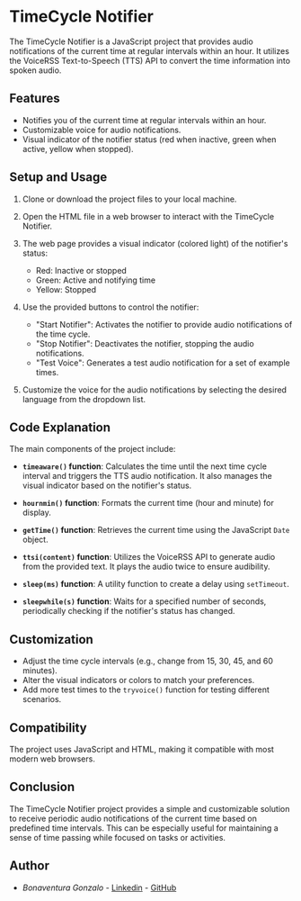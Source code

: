 # TimeCycle Notifier

The TimeCycle Notifier is a JavaScript project that provides audio notifications of the current time at regular intervals within an hour. It utilizes the VoiceRSS Text-to-Speech (TTS) API to convert the time information into spoken audio.

## Features

- Notifies you of the current time at regular intervals within an hour.
- Customizable voice for audio notifications.
- Visual indicator of the notifier status (red when inactive, green when active, yellow when stopped).

## Setup and Usage

1. Clone or download the project files to your local machine.

2. Open the HTML file in a web browser to interact with the TimeCycle Notifier.

3. The web page provides a visual indicator (colored light) of the notifier's status:
   - Red: Inactive or stopped
   - Green: Active and notifying time
   - Yellow: Stopped

4. Use the provided buttons to control the notifier:
   - "Start Notifier": Activates the notifier to provide audio notifications of the time cycle.
   - "Stop Notifier": Deactivates the notifier, stopping the audio notifications.
   - "Test Voice": Generates a test audio notification for a set of example times.

5. Customize the voice for the audio notifications by selecting the desired language from the dropdown list.

## Code Explanation

The main components of the project include:

- **`timeaware()` function**: Calculates the time until the next time cycle interval and triggers the TTS audio notification. It also manages the visual indicator based on the notifier's status.

- **`hournmin()` function**: Formats the current time (hour and minute) for display.

- **`getTime()` function**: Retrieves the current time using the JavaScript `Date` object.

- **`ttsi(content)` function**: Utilizes the VoiceRSS API to generate audio from the provided text. It plays the audio twice to ensure audibility.

- **`sleep(ms)` function**: A utility function to create a delay using `setTimeout`.

- **`sleepwhile(s)` function**: Waits for a specified number of seconds, periodically checking if the notifier's status has changed.

## Customization

- Adjust the time cycle intervals (e.g., change from 15, 30, 45, and 60 minutes).
- Alter the visual indicators or colors to match your preferences.
- Add more test times to the `tryvoice()` function for testing different scenarios.

## Compatibility

The project uses JavaScript and HTML, making it compatible with most modern web browsers.

## Conclusion

The TimeCycle Notifier project provides a simple and customizable solution to receive periodic audio notifications of the current time based on predefined time intervals. This can be especially useful for maintaining a sense of time passing while focused on tasks or activities.

## Author

* *Bonaventura Gonzalo*  - [Linkedin](https://www.linkedin.com/in/gonzalo-bonaventura) -  [GitHub](https://github.com/GonzaloBonaventura)
